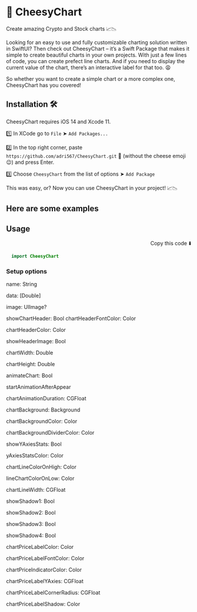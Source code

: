 #  🧀 CheesyChart

Create amazing Crypto and Stock charts 📈📉

Looking for an easy to use and fully customizable charting solution written in SwiftUI? Then check out CheesyChart – it’s a Swift Package that makes it simple to create beautiful charts in your own projects. With just a few lines of code, you can create prefect line charts. And if you need to display the current value of the chart, there’s an interactive label for that too. 😩 

So whether you want to create a simple chart or a more complex one, CheesyChart has you covered!



## Installation 🛠

CheesyChart requires iOS 14 and Xcode 11.

1️⃣ In XCode go to `File` ➤ `Add Packages...`

2️⃣ In the top right corner, paste `https://github.com/adri567/CheesyChart.git` 🧀 (without the cheese emoji 😉) and press Enter.

3️⃣ Choose `CheesyChart` from the list of options ➤ `Add Package`

This was easy, or? Now you can use CheesyChart in your project! 📈📉

## Here are some examples

## Usage
<p align="right"> Copy this code ⬇️<p>
 
```swift
  import CheesyChart
 ```

 
### Setup options
 
name: String
 
data: [Double]
 
image: UIImage?
        
showChartHeader: Bool
chartHeaderFontColor: Color
 
chartHeaderColor: Color
 
showHeaderImage: Bool
        
chartWidth: Double
 
chartHeight: Double
        
animateChart: Bool
 
startAnimationAfterAppear
 
chartAnimationDuration: CGFloat
        
chartBackground: Background
 
chartBackgroundColor: Color
 
chartBackgroundDividerColor: Color
 
showYAxiesStats: Bool
 
yAxiesStatsColor: Color
        
chartLineColorOnHigh: Color
 
lineChartColorOnLow: Color
 
chartLineWidth: CGFloat
        
showShadow1: Bool
 
showShadow2: Bool
 
showShadow3: Bool
 
showShadow4: Bool
        
chartPriceLabelColor: Color
 
chartPriceLabelFontColor: Color
 
chartPriceIndicatorColor: Color
 
chartPriceLabelYAxies: CGFloat
 
chartPriceLabelCornerRadius: CGFloat
 
chartPriceLabelShadow: Color
